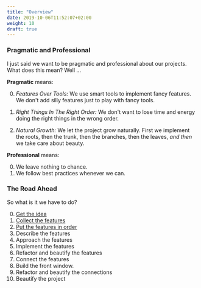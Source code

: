 ```yaml
---
title: "Overview"
date: 2019-10-06T11:52:07+02:00
weight: 10
draft: true
---
```



### Pragmatic and Professional

I just said we want to be pragmatic and professional about our projects. What does this mean? Well ...

**Pragmatic** means:

0. *Features Over Tools:* We use smart tools to implement fancy features. 
   We don't add silly features just to play with fancy tools.

0. *Right Things In The Right Order:* We don't want to lose time and energy doing the right things in the wrong order.

0. *Natural Growth:* We let the project grow naturally. First we implement the roots, then the trunk, then the branches, then the leaves, *and then* we take care about beauty.


**Professional** means:

0. We leave nothing to chance.
0. We follow best practices whenever we can.



### The Road Ahead

So what is it we have to do?


0. [Get the idea](../01_get-the-idea)
0. [Collect the features](../02_collect-features)
0. [Put the features in order](../03_order-features)
0. Describe the features
0. Approach the features
0. Implement the features
0. Refactor and beautify the features
0. Connect the features
0. Build the front window.
0. Refactor and beautify the connections
0. Beautify the project

